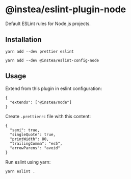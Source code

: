 # @instea/eslint-plugin-node

Default ESLint rules for Node.js projects.

## Installation

```
yarn add --dev prettier eslint

yarn add --dev @instea/eslint-config-node
```

## Usage

Extend from this plugin in eslint configuration:

```
{
  "extends": ["@instea/node"]
}
```

Create `.prettierrc` file with this content:

```
{
  "semi": true,
  "singleQuote": true,
  "printWidth": 80,
  "trailingComma": "es5",
  "arrowParens": "avoid"
}
```

Run eslint using yarn:

```
yarn eslint .
```

